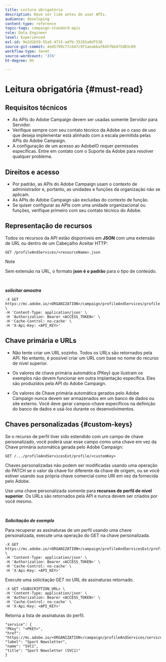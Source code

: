 ```yaml
---
title: Leitura obrigatória
description: Deve ser lido antes de usar APIs.
audience: developing
content-type: reference
topic-tags: campaign-standard-apis
role: Data Engineer
level: Experienced
exl-id: 9e2d1b59-55a5-4715-adfb-35191a9df536
source-git-commit: 4ed5799c77c647c9f1aeabba7645fbb475d03c09
workflow-type: tm+mt
source-wordcount: '374'
ht-degree: 0%

---
```


# Leitura obrigatória {#must-read}

## Requisitos técnicos

* As APIs do Adobe Campaign devem ser usadas somente Servidor para Servidor.
* Verifique sempre com seu contato técnico da Adobe se o caso de uso que deseja implementar está alinhado com a escala permitida pelas APIs do Adobe Campaign.
* A configuração de um acesso ao AdobeIO requer permissões específicas. Entre em contato com o Suporte da Adobe para resolver qualquer problema.

## Direitos e acesso

* Por padrão, as APIs do Adobe Campaign usam o contexto de administrador e, portanto, as unidades e funções da organização não se aplicam.
* As APIs do Adobe Campaign são excluídas do contexto de função.
* Se quiser configurar as APIs com uma unidade organizacional ou funções, verifique primeiro com seu contato técnico do Adobe.

## Representação de recursos

Todos os recursos da API estão disponíveis em **JSON** com uma extensão de URL ou dentro de um Cabeçalho Aceitar HTTP:

`GET /profileAndServices/<resourceName>.json`

>[!NOTE]
>
>Sem extensão na URL, o formato **json é o padrão** para o tipo de conteúdo.

<br/>

***solicitar amostra***

```
-X GET https://mc.adobe.io/<ORGANIZATION>/campaign/profileAndServices/profile.json \
-H 'Content-Type: application/json' \
-H 'Authorization: Bearer <ACCESS_TOKEN>' \
-H 'Cache-Control: no-cache' \
-H 'X-Api-Key: <API_KEY>'
```

## Chave primária e URLs

* Não tente criar um URL sozinho. Todos os URLs são retornados pela API. No entanto, é possível criar um URL com base no nome do recurso de nível superior.

* Os valores de chave primária automática (PKey) que ilustram os exemplos não devem funcionar em outra implantação específica. Eles são produzidos pela API do Adobe Campaign.

* Os valores de Chave primária automática gerados pelo Adobe Campaign nunca devem ser armazenados em um banco de dados ou site externo. Você deve gerar campos-chave específicos na definição do banco de dados e usá-los durante os desenvolvimentos.

## Chaves personalizadas {#custom-keys}

Se o recurso de perfil tiver sido estendido com um campo de chave personalizado, você poderá usar esse campo como uma chave em vez da Chave primária automática gerada pelo Adobe Campaign:

`GET /.../profileAndServicesExt/profile/<customKey>`

Chaves personalizadas não podem ser modificadas usando uma operação do PATCH se o valor da chave for diferente da chave de origem, ou se você estiver usando sua própria chave comercial como URI em vez da fornecida pelo Adobe.

Use uma chave personalizada somente para **recursos de perfil de nível superior**. Os URLs são retornados pela API e nunca devem ser criados por você mesmo.

<br/>

***Solicitação de exemplo***

Para recuperar as assinaturas de um perfil usando uma chave personalizada, execute uma operação do GET na chave personalizada.

```
-X GET https://mc.adobe.io/<ORGANIZATION>/campaign/profileAndServicesExt/profile/<customKey> \
-H 'Content-Type: application/json' \
-H 'Authorization: Bearer <ACCESS_TOKEN>' \
-H 'Cache-Control: no-cache' \
-H 'X-Api-Key: <API_KEY>'
```

Execute uma solicitação GET no URL de assinaturas retornado.

```
-X GET <SUBSCRIPTION_URL> \
-H 'Content-Type: application/json' \
-H 'Authorization: Bearer <ACCESS_TOKEN>' \
-H 'Cache-Control: no-cache' \
-H 'X-Api-Key: <API_KEY>'
```

Retorna a lista de assinaturas do perfil.

```
"service": {
"PKey": "<PKEY>",
"href": "https://mc.adobe.io/<ORGANIZATION>/campaign/profileAndServices/service/<PKEY>",
"label": "Sport Newsletter",
"name": "SVC1",
"title": "Sport Newsletter (SVC1)"
}
```

